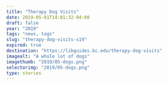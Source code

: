 ```yaml
---
title: "Therapy Dog Visits"
date: 2019-05-01T14:01:32-04:00
draft: false
year: "2019"
tags: "news, tags"
slug: "therapy-dog-visits-s19"
expired: true
destination: "https://libguides.bc.edu/therapy-dog-visits"
imagealt: "A whole lot of dogs"
imagethumb: "2019/05-dogs.png"
selectorimg: "2019/05-dogs.png"
type: stories
---
```


